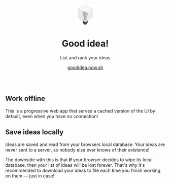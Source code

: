<p align="center">
  <img src="./src/common/icons/logo.svg" width="64" height="64" />
</p>

<h1 align="center">Good idea!</h1>

<p align="center">List and rank your ideas</p>

<p align="center">
  <a href="https://goodidea.now.sh">goodidea.now.sh</a>
</p>

<br />
<br />

## Work offline

This is a progressive web app that serves a cached
version of the UI by default, even when you have no connection!

## Save ideas locally

Ideas are saved and read from your browsers local database. Your ideas are never
sent to a server, so nobody else ever knows of their existence!

The downside with this is that **if** your browser decides to wipe its local
database, then your list of ideas will be lost forever. That's why it's
recommended to download your ideas to file each time you finish working on them
— just in case!

